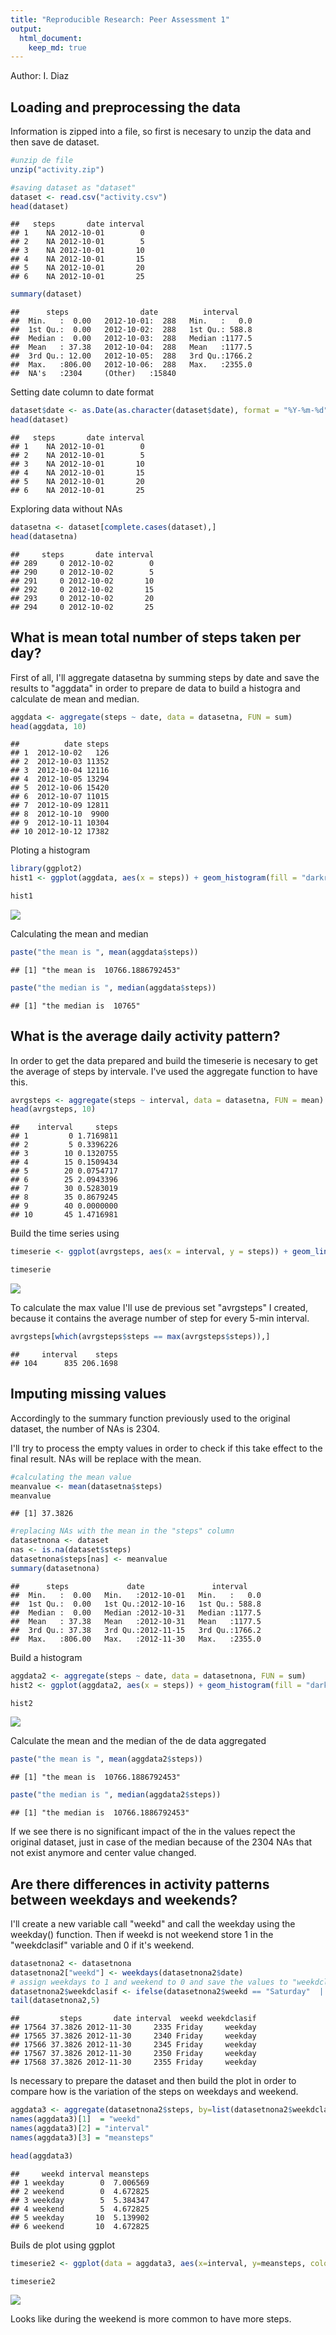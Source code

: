 ```yaml
---
title: "Reproducible Research: Peer Assessment 1"
output: 
  html_document:
    keep_md: true
---
```

Author: I. Diaz

## Loading and preprocessing the data

Information is zipped into a file, so first is necesary to unzip the data and then save de dataset.

```r
#unzip de file
unzip("activity.zip")

#saving dataset as "dataset"
dataset <- read.csv("activity.csv")
head(dataset)
```

```
##   steps       date interval
## 1    NA 2012-10-01        0
## 2    NA 2012-10-01        5
## 3    NA 2012-10-01       10
## 4    NA 2012-10-01       15
## 5    NA 2012-10-01       20
## 6    NA 2012-10-01       25
```

```r
summary(dataset)
```

```
##      steps                date          interval     
##  Min.   :  0.00   2012-10-01:  288   Min.   :   0.0  
##  1st Qu.:  0.00   2012-10-02:  288   1st Qu.: 588.8  
##  Median :  0.00   2012-10-03:  288   Median :1177.5  
##  Mean   : 37.38   2012-10-04:  288   Mean   :1177.5  
##  3rd Qu.: 12.00   2012-10-05:  288   3rd Qu.:1766.2  
##  Max.   :806.00   2012-10-06:  288   Max.   :2355.0  
##  NA's   :2304     (Other)   :15840
```

Setting date column to date format

```r
dataset$date <- as.Date(as.character(dataset$date), format = "%Y-%m-%d")
head(dataset)
```

```
##   steps       date interval
## 1    NA 2012-10-01        0
## 2    NA 2012-10-01        5
## 3    NA 2012-10-01       10
## 4    NA 2012-10-01       15
## 5    NA 2012-10-01       20
## 6    NA 2012-10-01       25
```

Exploring data without NAs

```r
datasetna <- dataset[complete.cases(dataset),]
head(datasetna)
```

```
##     steps       date interval
## 289     0 2012-10-02        0
## 290     0 2012-10-02        5
## 291     0 2012-10-02       10
## 292     0 2012-10-02       15
## 293     0 2012-10-02       20
## 294     0 2012-10-02       25
```

## What is mean total number of steps taken per day?
First of all, I'll aggregate datasetna by summing steps by date and save the results to "aggdata"  in order to prepare de data to build a histogra and calculate de mean and median.

```r
aggdata <- aggregate(steps ~ date, data = datasetna, FUN = sum)
head(aggdata, 10)
```

```
##          date steps
## 1  2012-10-02   126
## 2  2012-10-03 11352
## 3  2012-10-04 12116
## 4  2012-10-05 13294
## 5  2012-10-06 15420
## 6  2012-10-07 11015
## 7  2012-10-09 12811
## 8  2012-10-10  9900
## 9  2012-10-11 10304
## 10 2012-10-12 17382
```

Ploting a histogram


```r
library(ggplot2)
hist1 <- ggplot(aggdata, aes(x = steps)) + geom_histogram(fill = "darkred", binwidth=2000) + labs(title = "Total Steps per day", x = "Steps", y = "Count")

hist1
```

![](PA1_template_files/figure-html/unnamed-chunk-5-1.png)<!-- -->

Calculating the mean and median

```r
paste("the mean is ", mean(aggdata$steps))
```

```
## [1] "the mean is  10766.1886792453"
```

```r
paste("the median is ", median(aggdata$steps))
```

```
## [1] "the median is  10765"
```

## What is the average daily activity pattern?
In order to get the data prepared and build the timeserie is necesary to get the average of steps by intervale. I've used the aggregate function to have this.

```r
avrgsteps <- aggregate(steps ~ interval, data = datasetna, FUN = mean)
head(avrgsteps, 10)
```

```
##    interval     steps
## 1         0 1.7169811
## 2         5 0.3396226
## 3        10 0.1320755
## 4        15 0.1509434
## 5        20 0.0754717
## 6        25 2.0943396
## 7        30 0.5283019
## 8        35 0.8679245
## 9        40 0.0000000
## 10       45 1.4716981
```

Build the time series using

```r
timeserie <- ggplot(avrgsteps, aes(x = interval, y = steps)) + geom_line(color = "darkred") + labs(title = "Timeserie: Steps by Interval", x = "5-min Interval", y = "Steps Avrg")

timeserie
```

![](PA1_template_files/figure-html/unnamed-chunk-8-1.png)<!-- -->

To calculate the max value I'll use de previous set "avrgsteps" I created, because it contains the average number of step for every 5-min interval.


```r
avrgsteps[which(avrgsteps$steps == max(avrgsteps$steps)),]
```

```
##     interval    steps
## 104      835 206.1698
```

## Imputing missing values
Accordingly to the summary function previously used to the original dataset, the number of NAs is 2304.

I'll try to process the empty values in order to check if this take effect to the final result. NAs will be replace with the mean.

```r
#calculating the mean value
meanvalue <- mean(datasetna$steps)
meanvalue
```

```
## [1] 37.3826
```

```r
#replacing NAs with the mean in the "steps" column
datasetnona <- dataset
nas <- is.na(dataset$steps)
datasetnona$steps[nas] <- meanvalue
summary(datasetnona)
```

```
##      steps             date               interval     
##  Min.   :  0.00   Min.   :2012-10-01   Min.   :   0.0  
##  1st Qu.:  0.00   1st Qu.:2012-10-16   1st Qu.: 588.8  
##  Median :  0.00   Median :2012-10-31   Median :1177.5  
##  Mean   : 37.38   Mean   :2012-10-31   Mean   :1177.5  
##  3rd Qu.: 37.38   3rd Qu.:2012-11-15   3rd Qu.:1766.2  
##  Max.   :806.00   Max.   :2012-11-30   Max.   :2355.0
```

Build a histogram

```r
aggdata2 <- aggregate(steps ~ date, data = datasetnona, FUN = sum)
hist2 <- ggplot(aggdata2, aes(x = steps)) + geom_histogram(fill = "darkblue", binwidth=2000) + labs(title = "Total Steps per day", x = "Steps", y = "Count")

hist2
```

![](PA1_template_files/figure-html/unnamed-chunk-11-1.png)<!-- -->

Calculate the mean and the median of the de data aggregated


```r
paste("the mean is ", mean(aggdata2$steps))
```

```
## [1] "the mean is  10766.1886792453"
```

```r
paste("the median is ", median(aggdata2$steps))
```

```
## [1] "the median is  10766.1886792453"
```

If we see there is no significant impact of the in the values repect the original dataset, just in case of the median because of the 2304 NAs that not exist anymore and center value changed.

## Are there differences in activity patterns between weekdays and weekends?

I'll create a new variable call "weekd" and call the weekday using the weekday() function. Then if weekd is not weekend store 1 in the "weekdclasif" variable and 0 if it's weekend. 

```r
datasetnona2 <- datasetnona
datasetnona2["weekd"] <- weekdays(datasetnona2$date)
# assign weekdays to 1 and weekend to 0 and save the values to "weekdclasif"
datasetnona2$weekdclasif <- ifelse(datasetnona2$weekd == "Saturday"  | datasetnona2$weekd == "Sunday", "weekend", "weekday")
tail(datasetnona2,5)
```

```
##         steps       date interval  weekd weekdclasif
## 17564 37.3826 2012-11-30     2335 Friday     weekday
## 17565 37.3826 2012-11-30     2340 Friday     weekday
## 17566 37.3826 2012-11-30     2345 Friday     weekday
## 17567 37.3826 2012-11-30     2350 Friday     weekday
## 17568 37.3826 2012-11-30     2355 Friday     weekday
```

Is necessary to prepare the dataset and then build the plot in order to compare how is the variation of the steps on weekdays and weekend.

```r
aggdata3 <- aggregate(datasetnona2$steps, by=list(datasetnona2$weekdclasif, datasetnona2$interval), mean)
names(aggdata3)[1]  = "weekd"
names(aggdata3)[2] = "interval"
names(aggdata3)[3] = "meansteps"

head(aggdata3)
```

```
##     weekd interval meansteps
## 1 weekday        0  7.006569
## 2 weekend        0  4.672825
## 3 weekday        5  5.384347
## 4 weekend        5  4.672825
## 5 weekday       10  5.139902
## 6 weekend       10  4.672825
```
Buils de plot using ggplot


```r
timeserie2 <- ggplot(data = aggdata3, aes(x=interval, y=meansteps, color=weekd)) + facet_grid(weekd ~ .) + geom_line() + labs(title = "Steps by 5-min Interval, Classified by Weekday", x= "Interval", y="Avrg Steps")

timeserie2
```

![](PA1_template_files/figure-html/unnamed-chunk-15-1.png)<!-- -->

Looks like during the weekend is more common to have more steps.
